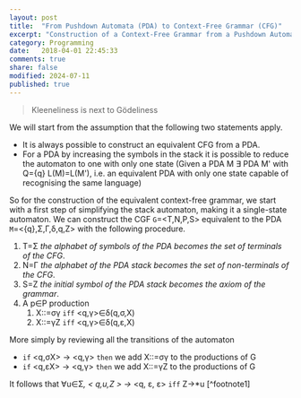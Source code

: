 ```yaml
---
layout: post
title:  "From Pushdown Automata (PDA) to Context-Free Grammar (CFG)"
excerpt: "Construction of a Context-Free Grammar from a Pushdown Automata"
category: Programming
date:   2018-04-01 22:45:33
comments: true
share: false
modified: 2024-07-11
published: true
---
```

   
> Kleeneliness is next to Gödeliness 

We will start from the assumption that the following two statements apply.

* It is always possible to construct an equivalent CFG from a PDA.
* For a PDA by increasing the symbols in the stack it is possible to reduce the automaton to one with only one state (Given a PDA M &exist; PDA M' with Q={q} L(M)=L(M'), i.e. an equivalent PDA with only one state capable of recognising the same language) 

So for the construction of the equivalent context-free grammar, we start with a first step of simplifying the stack automaton, making it a single-state automaton.
We can construct the CGF `G`=<T,N,P,S> equivalent to the PDA `M`=<{q},&Sigma;,&Gamma;,&delta;,q,Z> with the following procedure.

1. T=&Sigma; *the alphabet of symbols of the PDA becomes the set of terminals of the CFG*.
2. N=&Gamma; *the alphabet of the PDA stack becomes the set of non-terminals of the CFG*.
3. S=Z *the initial symbol of the PDA stack becomes the axiom of the grammar*.
4. A p&isin;P production 
   1. X::=&sigma;&gamma; `iff` <q,&gamma;>&isin;&delta;(q,&sigma;,X) 
   2. X::=&gamma;Z `iff` <q,&gamma;>&isin;&delta;(q,&epsilon;,X)

More simply by reviewing all the transitions of the automaton 

* `if` <q,&sigma;X> -> <q,&gamma;> `then` we add X::=&sigma;&gamma; to the productions of G
* `if` <q,&epsilon;X> -> <q,&gamma;> `then` we add X::=&gamma;Z to the productions of G

It follows that &forall;u&isin;&Sigma;*, < q,u,Z > &rarr;* <q, &epsilon;, &epsilon;> `iff` Z&rarr;*u [^footnote1]